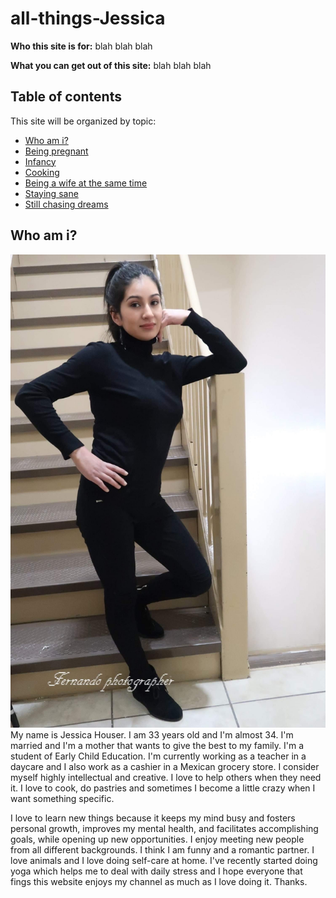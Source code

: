 # all-things-Jessica

**Who this site is for:** blah blah blah

**What you can get out of this site:** blah blah blah

## Table of contents

This site will be organized by topic:
* [Who am i?](#who-am-i)
* [Being pregnant](being-pregnant.md)
* [Infancy](infancy.md)
* [Cooking](cooking.md)
* [Being a wife at the same time](being-wife.md)
* [Staying sane](staying-sane.md)
* [Still chasing dreams](chasing-dreams.md)

## Who am i?
![This is me](./assets/jessy2.jpg)
My name is Jessica Houser. I am 33 years old and I'm almost 34. I'm married and I'm a mother that wants to give the best to my family. I'm a student of Early Child Education. I'm currently working as a teacher in a daycare and I also work as a cashier in a Mexican grocery store. I consider myself highly intellectual and creative. I love to help others when they need it. I love to cook, do pastries and sometimes I become a little crazy when I want something specific. 

I love to learn new things because it keeps my mind busy and fosters personal growth, improves my mental health, and facilitates accomplishing goals, while opening up new opportunities. I enjoy meeting new people from all different backgrounds. I think I am funny and a romantic partner. I love animals and I love doing self-care at home. I've recently started doing yoga which helps me to deal with daily stress and I hope everyone that fings this website enjoys my channel as much as I love doing it. Thanks.
